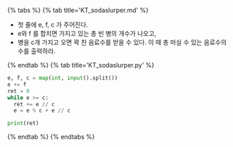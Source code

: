 {% tabs %}
{% tab title='KT_sodaslurper.md' %}

* 첫 줄에 e, f, c 가 주어진다.
* e와 f 를 합치면 가지고 있는 총 빈 병의 개수가 나오고,
* 병을 c개 가지고 오면 꽉 찬 음료수를 받을 수 있다. 이 때 총 마실 수 있는 음료수의 수를 출력하라.

{% endtab %}
{% tab title='KT_sodaslurper.py' %}

```py
e, f, c = map(int, input().split())
e += f
ret = 0
while e >= c:
  ret += e // c
  e = e % c + e // c

print(ret)
```

{% endtab %}
{% endtabs %}